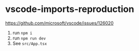 # vscode-imports-reproduction

<https://github.com/microsoft/vscode/issues/126020>

1. run `npm i`
2. run `npm run dev`
3. See `src/App.tsx`
